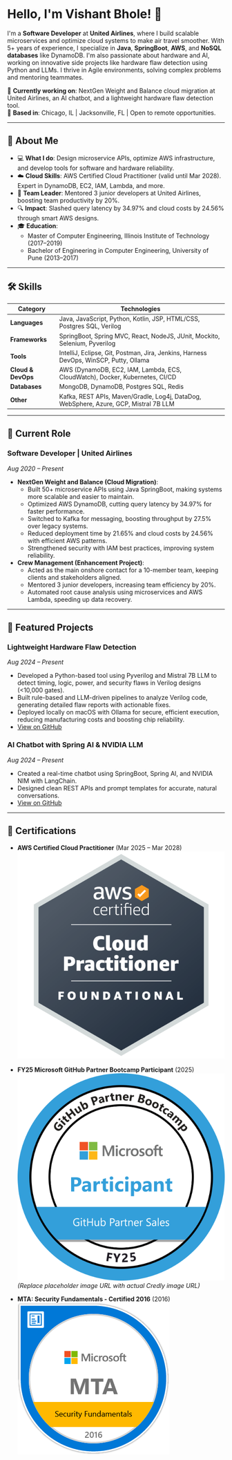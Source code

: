 # Hello, I'm Vishant Bhole! 👋

I'm a **Software Developer** at **United Airlines**, where I build scalable microservices and optimize cloud systems to make air travel smoother. With 5+ years of experience, I specialize in **Java**, **SpringBoot**, **AWS**, and **NoSQL databases** like DynamoDB. I'm also passionate about hardware and AI, working on innovative side projects like hardware flaw detection using Python and LLMs. I thrive in Agile environments, solving complex problems and mentoring teammates.

🌟 **Currently working on**: NextGen Weight and Balance cloud migration at United Airlines, an AI chatbot, and a lightweight hardware flaw detection tool.  
📍 **Based in**: Chicago, IL | Jacksonville, FL | Open to remote opportunities.

---

## 🚀 About Me

- 💻 **What I do**: Design microservice APIs, optimize AWS infrastructure, and develop tools for software and hardware reliability.
- ☁️ **Cloud Skills**: AWS Certified Cloud Practitioner (valid until Mar 2028). Expert in DynamoDB, EC2, IAM, Lambda, and more.
- 🤝 **Team Leader**: Mentored 3 junior developers at United Airlines, boosting team productivity by 20%.
- 🔍 **Impact**: Slashed query latency by 34.97% and cloud costs by 24.56% through smart AWS designs.
- 🎓 **Education**:
  - Master of Computer Engineering, Illinois Institute of Technology (2017–2019)
  - Bachelor of Engineering in Computer Engineering, University of Pune (2013–2017)

---

## 🛠️ Skills

| **Category**        | **Technologies**                                                                 |
|---------------------|---------------------------------------------------------------------------------|
| **Languages**       | Java, JavaScript, Python, Kotlin, JSP, HTML/CSS, Postgres SQL, Verilog           |
| **Frameworks**      | SpringBoot, Spring MVC, React, NodeJS, JUnit, Mockito, Selenium, Pyverilog       |
| **Tools**           | IntelliJ, Eclipse, Git, Postman, Jira, Jenkins, Harness DevOps, WinSCP, Putty, Ollama |
| **Cloud & DevOps**  | AWS (DynamoDB, EC2, IAM, Lambda, ECS, CloudWatch), Docker, Kubernetes, CI/CD    |
| **Databases**       | MongoDB, DynamoDB, Postgres SQL, Redis                                         |
| **Other**           | Kafka, REST APIs, Maven/Gradle, Log4j, DataDog, WebSphere, Azure, GCP, Mistral 7B LLM |

---

## 💼 Current Role

### **Software Developer** | United Airlines  
_Aug 2020 – Present_  
- **NextGen Weight and Balance (Cloud Migration)**:
  - Built 50+ microservice APIs using Java SpringBoot, making systems more scalable and easier to maintain.
  - Optimized AWS DynamoDB, cutting query latency by 34.97% for faster performance.
  - Switched to Kafka for messaging, boosting throughput by 27.5% over legacy systems.
  - Reduced deployment time by 21.65% and cloud costs by 24.56% with efficient AWS patterns.
  - Strengthened security with IAM best practices, improving system reliability.
- **Crew Management (Enhancement Project)**:
  - Acted as the main onshore contact for a 10-member team, keeping clients and stakeholders aligned.
  - Mentored 3 junior developers, increasing team efficiency by 20%.
  - Automated root cause analysis using microservices and AWS Lambda, speeding up data recovery.

---

## 🌟 Featured Projects

### **Lightweight Hardware Flaw Detection**  
_Aug 2024 – Present_  
- Developed a Python-based tool using Pyverilog and Mistral 7B LLM to detect timing, logic, power, and security flaws in Verilog designs (<10,000 gates).
- Built rule-based and LLM-driven pipelines to analyze Verilog code, generating detailed flaw reports with actionable fixes.
- Deployed locally on macOS with Ollama for secure, efficient execution, reducing manufacturing costs and boosting chip reliability.
- [View on GitHub](https://github.com/vishantbhole/chip_flaw_detection)

### **AI Chatbot with Spring AI & NVIDIA LLM**  
_Aug 2024 – Present_  
- Created a real-time chatbot using SpringBoot, Spring AI, and NVIDIA NIM with LangChain.
- Designed clean REST APIs and prompt templates for accurate, natural conversations.
- [View on GitHub](https://github.com/vishantbhole/chat-bot)

---

## 📜 Certifications

- **AWS Certified Cloud Practitioner** (Mar 2025 – Mar 2028)  
  [![AWS Certified Cloud Practitioner](https://github.com/vishantbhole/vishantbhole/blob/main/images/aws-badge.png)](https://www.credly.com/badges/8463be3d-91e2-48d0-997f-8c035e0760b3/public_url)
  
- **FY25 Microsoft GitHub Partner Bootcamp Participant** (2025)  
  [![Microsoft GitHub Partner Bootcamp](https://github.com/vishantbhole/vishantbhole/blob/main/images/microsoft-github.png)](https://www.credly.com/badges/51849b8a-86f6-4c7e-a942-c11464690a4b) *(Replace placeholder image URL with actual Credly image URL)*

- **MTA: Security Fundamentals - Certified 2016** (2016)  
  [![MTA Security Fundamentals](https://github.com/vishantbhole/vishantbhole/blob/main/images/mta-security.png)](https://www.credly.com/badges/43567f30-af0b-4c8e-aca1-85da1355bad5) 
